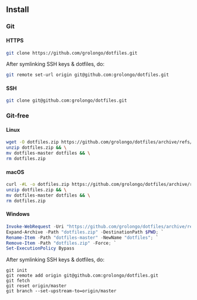 ## Install

### Git

#### HTTPS
```bash
git clone https://github.com/grolongo/dotfiles.git
```

After symlinking SSH keys & dotfiles, do:
```bash
git remote set-url origin git@github.com:grolongo/dotfiles.git
```

#### SSH
```bash
git clone git@github.com:grolongo/dotfiles.git
```

### Git-free

#### Linux
```bash
wget -O dotfiles.zip https://github.com/grolongo/dotfiles/archive/refs/heads/master.zip && \
unzip dotfiles.zip && \
mv dotfiles-master dotfiles && \
rm dotfiles.zip
```

#### macOS
```bash
curl -#L -o dotfiles.zip https://github.com/grolongo/dotfiles/archive/refs/heads/master.zip && \
unzip dotfiles.zip && \
mv dotfiles-master dotfiles && \
rm dotfiles.zip
```

#### Windows
```powershell
Invoke-WebRequest -Uri "https://github.com/grolongo/dotfiles/archive/refs/heads/master.zip" -OutFile dotfiles.zip; `
Expand-Archive -Path "dotfiles.zip" -DestinationPath $PWD; `
Rename-Item -Path "dotfiles-master" -NewName "dotfiles"; `
Remove-Item -Path "dotfiles.zip" -Force; `
Set-ExecutionPolicy Bypass
```

After symlinking SSH keys & dotfiles, do:
```shell
git init
git remote add origin git@github.com:grolongo/dotfiles.git
git fetch
git reset origin/master
git branch --set-upstream-to=origin/master
```
